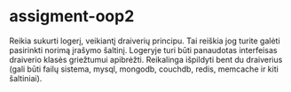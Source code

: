 assigment-oop2
==============

Reikia sukurti logerį, veikiantį draiverių principu. Tai reiškia jog turite galėti pasirinkti norimą įrašymo šaltinį. Logeryje turi būti panaudotas interfeisas draiverio klasės griežtumui apibrėžti. Reikalinga išpildyti bent du draiverius (gali būti failų sistema, mysql, mongodb, couchdb, redis, memcache ir kiti šaltiniai).
